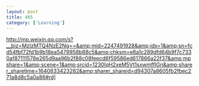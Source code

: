 ```yaml
---
layout: post
title: 405
category: ['Learning']
---
```


http://mp.weixin.qq.com/s?__biz=MzIzMTQ4NzE2Ng==&amp;mid=2247491928&amp;idx=1&amp;sn=fcd54fbf72fd1b9b18ea5479958b88c5&amp;chksm=e8a1c289dfd64b9f7c7330af87111578e265d9aa96b2f88c08feecd6f59586ed617866a22f37&amp;mpshare=1&amp;scene=1&amp;srcid=1230IqH2xeM5Vt1sxwmffIGn&amp;sharer_sharetime=1640833423282&amp;sharer_shareid=d94307a8605fb2fbec271a8d8c5a0a86#rd]


